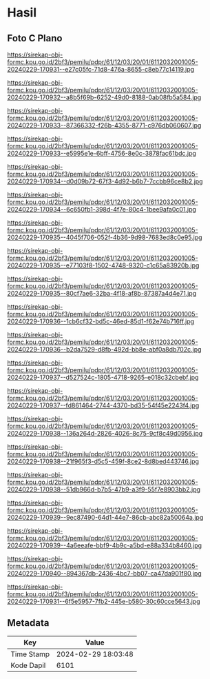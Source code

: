 # Hasil

## Foto C Plano

https://sirekap-obj-formc.kpu.go.id/2bf3/pemilu/pdpr/61/12/03/20/01/6112032001005-20240229-170931--e27c05fc-71d8-476a-8655-c8eb77c14119.jpg

https://sirekap-obj-formc.kpu.go.id/2bf3/pemilu/pdpr/61/12/03/20/01/6112032001005-20240229-170932--a8b5f69b-6252-49d0-8188-0ab08fb5a584.jpg

https://sirekap-obj-formc.kpu.go.id/2bf3/pemilu/pdpr/61/12/03/20/01/6112032001005-20240229-170933--87366332-f26b-4355-8771-c976db060607.jpg

https://sirekap-obj-formc.kpu.go.id/2bf3/pemilu/pdpr/61/12/03/20/01/6112032001005-20240229-170933--e5995e1e-6bff-4756-8e0c-3878fac61bdc.jpg

https://sirekap-obj-formc.kpu.go.id/2bf3/pemilu/pdpr/61/12/03/20/01/6112032001005-20240229-170934--d0d09b72-67f3-4d92-b6b7-7ccbb96ce8b2.jpg

https://sirekap-obj-formc.kpu.go.id/2bf3/pemilu/pdpr/61/12/03/20/01/6112032001005-20240229-170934--6c650fb1-398d-4f7e-80c4-1bee9afa0c01.jpg

https://sirekap-obj-formc.kpu.go.id/2bf3/pemilu/pdpr/61/12/03/20/01/6112032001005-20240229-170935--4045f706-052f-4b36-9d98-7683ed8c0e95.jpg

https://sirekap-obj-formc.kpu.go.id/2bf3/pemilu/pdpr/61/12/03/20/01/6112032001005-20240229-170935--e77103f8-1502-4748-9320-c1c65a83920b.jpg

https://sirekap-obj-formc.kpu.go.id/2bf3/pemilu/pdpr/61/12/03/20/01/6112032001005-20240229-170935--80cf7ae6-32ba-4f18-af8b-87387a4d4e71.jpg

https://sirekap-obj-formc.kpu.go.id/2bf3/pemilu/pdpr/61/12/03/20/01/6112032001005-20240229-170936--1cb6cf32-bd5c-46ed-85d1-f62e74b716ff.jpg

https://sirekap-obj-formc.kpu.go.id/2bf3/pemilu/pdpr/61/12/03/20/01/6112032001005-20240229-170936--b2da7529-d8fb-492d-bb8e-abf0a8db702c.jpg

https://sirekap-obj-formc.kpu.go.id/2bf3/pemilu/pdpr/61/12/03/20/01/6112032001005-20240229-170937--d527524c-1805-4718-9265-e018c32cbebf.jpg

https://sirekap-obj-formc.kpu.go.id/2bf3/pemilu/pdpr/61/12/03/20/01/6112032001005-20240229-170937--fd861464-2744-4370-bd35-54f45e2243f4.jpg

https://sirekap-obj-formc.kpu.go.id/2bf3/pemilu/pdpr/61/12/03/20/01/6112032001005-20240229-170938--136a264d-2826-4026-8c75-9cf8c49d0956.jpg

https://sirekap-obj-formc.kpu.go.id/2bf3/pemilu/pdpr/61/12/03/20/01/6112032001005-20240229-170938--21f965f3-d5c5-459f-8ce2-8d8bed443746.jpg

https://sirekap-obj-formc.kpu.go.id/2bf3/pemilu/pdpr/61/12/03/20/01/6112032001005-20240229-170938--51db966d-b7b5-47b9-a3f9-55f7e8903bb2.jpg

https://sirekap-obj-formc.kpu.go.id/2bf3/pemilu/pdpr/61/12/03/20/01/6112032001005-20240229-170939--9ec87490-64d1-44e7-86cb-abc82a50064a.jpg

https://sirekap-obj-formc.kpu.go.id/2bf3/pemilu/pdpr/61/12/03/20/01/6112032001005-20240229-170939--4a6eeafe-bbf9-4b9c-a5bd-e88a334b8460.jpg

https://sirekap-obj-formc.kpu.go.id/2bf3/pemilu/pdpr/61/12/03/20/01/6112032001005-20240229-170940--894367db-2436-4bc7-bb07-ca47da901f80.jpg

https://sirekap-obj-formc.kpu.go.id/2bf3/pemilu/pdpr/61/12/03/20/01/6112032001005-20240229-170931--6f5e5957-7fb2-445e-b580-30c60cce5643.jpg


## Metadata

| Key        | Value               |
| ---------- | ------------------- |
| Time Stamp | 2024-02-29 18:03:48 |
| Kode Dapil | 6101                |



